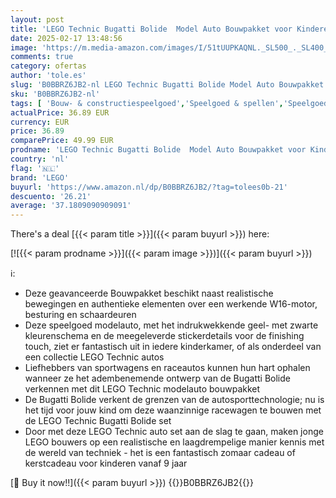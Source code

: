 ```yaml
---
layout: post
title: 'LEGO Technic Bugatti Bolide  Model Auto Bouwpakket voor Kinderen met Speelgoed  Uniek Collector s Item  Raceauto om te Verzamelen  Cadeau voor Jongens  Meisjes en Tieners 42151'
date: 2025-02-17 13:48:56
image: 'https://m.media-amazon.com/images/I/51tUUPKAQNL._SL500_._SL400_.jpg'
comments: true
category: ofertas
author: 'tole.es'
slug: 'B0BBRZ6JB2-nl LEGO Technic Bugatti Bolide Model Auto Bouwpakket voor...'
sku: 'B0BBRZ6JB2-nl'
tags: [ 'Bouw- & constructiespeelgoed','Speelgoed & spellen','Speelgoedbouwsets','lego','🇳🇱', ]
actualPrice: 36.89 EUR
currency: EUR
price: 36.89
comparePrice: 49.99 EUR
prodname: 'LEGO Technic Bugatti Bolide  Model Auto Bouwpakket voor Kinderen met Speelgoed  Uniek Collector s Item  Raceauto om te Verzamelen  Cadeau voor Jongens  Meisjes en Tieners 42151'
country: 'nl'
flag: '🇳🇱'
brand: 'LEGO'
buyurl: 'https://www.amazon.nl/dp/B0BBRZ6JB2/?tag=tolees0b-21'
descuento: '26.21'
average: '37.1809090909091'
---
```


There's a deal [{{< param title >}}]({{< param buyurl >}})  here:

[![{{< param prodname >}}]({{< param image >}})]({{< param buyurl >}})

ℹ️:

- Deze geavanceerde Bouwpakket beschikt naast realistische bewegingen en authentieke elementen over een werkende W16-motor, besturing en schaardeuren
- Deze speelgoed modelauto, met het indrukwekkende geel- met zwarte kleurenschema en de meegeleverde stickerdetails voor de finishing touch, ziet er fantastisch uit in iedere kinderkamer, of als onderdeel van een collectie LEGO Technic autos
- Liefhebbers van sportwagens en raceautos kunnen hun hart ophalen wanneer ze het adembenemende ontwerp van de Bugatti Bolide verkennen met dit LEGO Technic modelauto bouwpakket
- De Bugatti Bolide verkent de grenzen van de autosporttechnologie; nu is het tijd voor jouw kind om deze waanzinnige racewagen te bouwen met de LEGO Technic Bugatti Bolide set
- Door met deze LEGO Technic auto set aan de slag te gaan, maken jonge LEGO bouwers op een realistische en laagdrempelige manier kennis met de wereld van techniek - het is een fantastisch zomaar cadeau of kerstcadeau voor kinderen vanaf 9 jaar

[🛒 Buy it now!!]({{< param buyurl >}})
{{<world>}}B0BBRZ6JB2{{</world>}}
